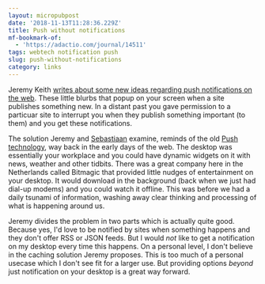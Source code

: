 ```yaml
---
layout: micropubpost
date: '2018-11-13T11:28:36.229Z'
title: Push without notifications
mf-bookmark-of:
  - 'https://adactio.com/journal/14511'
tags: webtech notification push
slug: push-without-notifications
category: links
---
```

Jeremy Keith [writes about some new ideas regarding push notifications on the web](https://adactio.com/journal/14511). These little blurbs that popup on your screen when a site publishes something new. In a distant past you gave permission to a particuar site to interrupt you when they publish something important (to them) and you get these notifications. 

The solution Jeremy and [Sebastiaan](https://seblog.nl/) examine, reminds of the old [Push technology](https://www.wired.com/1997/03/ff-push/), way back in the early days of the web. The desktop was essentially your workplace and you could have dynamic widgets on it with news, weather and other tidbits. There was a great company here in the Netherlands called Bitmagic that provided little nudges of entertainment on your desktop. It would download in the background (back when we just had dial-up modems) and you could watch it offline. This was before we had a daily tsunami of information, washing away clear thinking and processing of what is happening around us. 

Jeremy divides the problem in two parts which is actually quite good. Because yes, I&#39;d love to be notified by sites when something happens and they don&#39;t offer RSS or JSON feeds. But I would _not_ like to get a notification on my desktop every time this happens. On a personal level, I don&#39;t believe in the caching solution Jeremy proposes. This is too much of a personal usecase which I don&#39;t see fit for a larger use. But providing options _beyond_ just notification on your desktop is a great way forward. 

